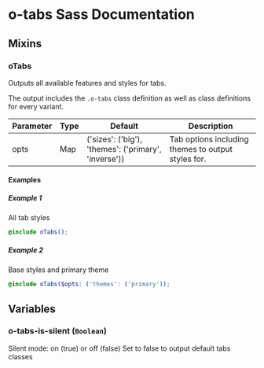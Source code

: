 # o-tabs Sass Documentation
## Mixins
### oTabs
Outputs all available features and styles for tabs.


The output includes the `.o-tabs` class definition as well as class definitions for every variant.

| Parameter | Type | Default | Description |
| ---- | ---- | ------- | ----------- |
| opts | Map | ('sizes': ('big'), 'themes': ('primary', 'inverse')) |Tab options including themes to output styles for. |
#### Examples
##### Example 1
All tab styles

```scss
@include oTabs();
```
##### Example 2
Base styles and primary theme

```scss
@include oTabs($opts: ('themes': ('primary'));
```
## Variables
### o-tabs-is-silent (`Boolean`)
Silent mode: on (true) or off (false)
Set to false to output default tabs classes


